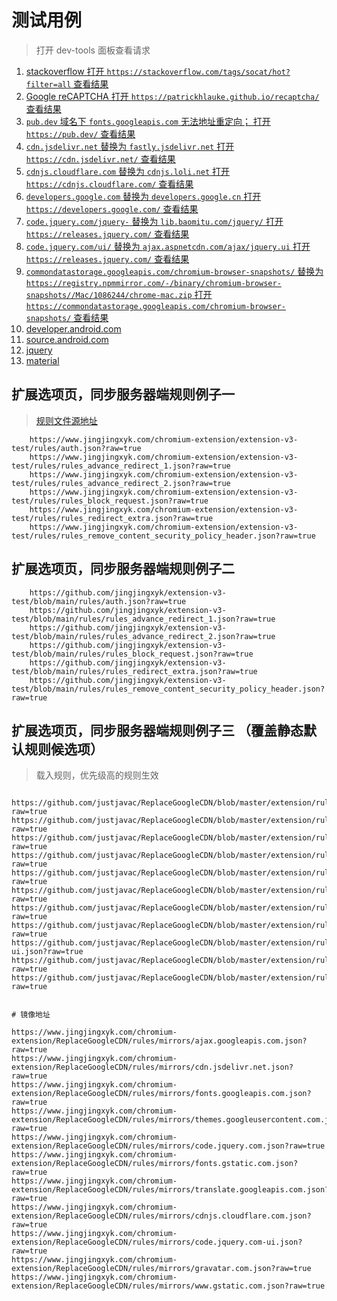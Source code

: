 # 测试用例

> 打开 dev-tools 面板查看请求

1. [stackoverflow 打开 `https://stackoverflow.com/tags/socat/hot?filter=all` 查看结果](https://stackoverflow.com/tags/socat/hot?filter=all)
1. [Google reCAPTCHA 打开 `https://patrickhlauke.github.io/recaptcha/` 查看结果](https://patrickhlauke.github.io/recaptcha/)
1. [ `pub.dev` 域名下 `fonts.googleapis.com` 无法地址重定向； 打开 `https://pub.dev/` 查看结果](https://pub.dev/)
1. [`cdn.jsdelivr.net` 替换为 `fastly.jsdelivr.net` 打开 `https://cdn.jsdelivr.net/` 查看结果 ](https://cdn.jsdelivr.net/npm/jquery@3/dist/jquery.min.js)
1. [`cdnjs.cloudflare.com` 替换为 `cdnjs.loli.net` 打开 `https://cdnjs.cloudflare.com/` 查看结果 ](https://cdnjs.cloudflare.com/ajax/libs/reveal.js/4.1.2/reveal.min.css)
1. [`developers.google.com` 替换为 `developers.google.cn` 打开 `https://developers.google.com/` 查看结果 ](https://developers.google.com)
1. [`code.jquery.com/jquery-` 替换为 `lib.baomitu.com/jquery/` 打开 `https://releases.jquery.com/` 查看结果 ](https://releases.jquery.com/)
1. [`code.jquery.com/ui/` 替换为 `ajax.aspnetcdn.com/ajax/jquery.ui` 打开 `https://releases.jquery.com/` 查看结果 ](https://releases.jquery.com/)
1. [`commondatastorage.googleapis.com/chromium-browser-snapshots/` 替换为 `https://registry.npmmirror.com/-/binary/chromium-browser-snapshots//Mac/1086244/chrome-mac.zip` 打开 `https://commondatastorage.googleapis.com/chromium-browser-snapshots/` 查看结果 ](https://commondatastorage.googleapis.com/chromium-browser-snapshots/Mac/1086244/chrome-mac.zip)
1. [developer.android.com](https://developer.android.com/?hl=zh-cn)
1. [source.android.com](https://source.android.com)
1. [jquery](https://releases.jquery.com/)
1. [material](https://m3.material.io/)

## 扩展选项页，同步服务器端规则例子一

> [规则文件源地址](https://github.com/jingjingxyk/extension-v3-test/tree/main/rules/)

```text
    https://www.jingjingxyk.com/chromium-extension/extension-v3-test/rules/auth.json?raw=true
    https://www.jingjingxyk.com/chromium-extension/extension-v3-test/rules/rules_advance_redirect_1.json?raw=true
    https://www.jingjingxyk.com/chromium-extension/extension-v3-test/rules/rules_advance_redirect_2.json?raw=true
    https://www.jingjingxyk.com/chromium-extension/extension-v3-test/rules/rules_block_request.json?raw=true
    https://www.jingjingxyk.com/chromium-extension/extension-v3-test/rules/rules_redirect_extra.json?raw=true
    https://www.jingjingxyk.com/chromium-extension/extension-v3-test/rules/rules_remove_content_security_policy_header.json?raw=true

```

## 扩展选项页，同步服务器端规则例子二

```text
    https://github.com/jingjingxyk/extension-v3-test/blob/main/rules/auth.json?raw=true
    https://github.com/jingjingxyk/extension-v3-test/blob/main/rules/rules_advance_redirect_1.json?raw=true
    https://github.com/jingjingxyk/extension-v3-test/blob/main/rules/rules_advance_redirect_2.json?raw=true
    https://github.com/jingjingxyk/extension-v3-test/blob/main/rules/rules_block_request.json?raw=true
    https://github.com/jingjingxyk/extension-v3-test/blob/main/rules/rules_redirect_extra.json?raw=true
    https://github.com/jingjingxyk/extension-v3-test/blob/main/rules/rules_remove_content_security_policy_header.json?raw=true

```

## 扩展选项页，同步服务器端规则例子三 （覆盖静态默认规则候选项）

> 载入规则，优先级高的规则生效

```text

https://github.com/justjavac/ReplaceGoogleCDN/blob/master/extension/rules/mirrors/ajax.googleapis.com.json?raw=true
https://github.com/justjavac/ReplaceGoogleCDN/blob/master/extension/rules/mirrors/cdn.jsdelivr.net.json?raw=true
https://github.com/justjavac/ReplaceGoogleCDN/blob/master/extension/rules/mirrors/fonts.googleapis.com.json?raw=true
https://github.com/justjavac/ReplaceGoogleCDN/blob/master/extension/rules/mirrors/themes.googleusercontent.com.json?raw=true
https://github.com/justjavac/ReplaceGoogleCDN/blob/master/extension/rules/mirrors/code.jquery.com.json?raw=true
https://github.com/justjavac/ReplaceGoogleCDN/blob/master/extension/rules/mirrors/fonts.gstatic.com.json?raw=true
https://github.com/justjavac/ReplaceGoogleCDN/blob/master/extension/rules/mirrors/translate.googleapis.com.json?raw=true
https://github.com/justjavac/ReplaceGoogleCDN/blob/master/extension/rules/mirrors/cdnjs.cloudflare.com.json?raw=true
https://github.com/justjavac/ReplaceGoogleCDN/blob/master/extension/rules/mirrors/code.jquery.com-ui.json?raw=true
https://github.com/justjavac/ReplaceGoogleCDN/blob/master/extension/rules/mirrors/gravatar.com.json?raw=true
https://github.com/justjavac/ReplaceGoogleCDN/blob/master/extension/rules/mirrors/www.gstatic.com.json?raw=true


# 镜像地址

https://www.jingjingxyk.com/chromium-extension/ReplaceGoogleCDN/rules/mirrors/ajax.googleapis.com.json?raw=true
https://www.jingjingxyk.com/chromium-extension/ReplaceGoogleCDN/rules/mirrors/cdn.jsdelivr.net.json?raw=true
https://www.jingjingxyk.com/chromium-extension/ReplaceGoogleCDN/rules/mirrors/fonts.googleapis.com.json?raw=true
https://www.jingjingxyk.com/chromium-extension/ReplaceGoogleCDN/rules/mirrors/themes.googleusercontent.com.json?raw=true
https://www.jingjingxyk.com/chromium-extension/ReplaceGoogleCDN/rules/mirrors/code.jquery.com.json?raw=true
https://www.jingjingxyk.com/chromium-extension/ReplaceGoogleCDN/rules/mirrors/fonts.gstatic.com.json?raw=true
https://www.jingjingxyk.com/chromium-extension/ReplaceGoogleCDN/rules/mirrors/translate.googleapis.com.json?raw=true
https://www.jingjingxyk.com/chromium-extension/ReplaceGoogleCDN/rules/mirrors/cdnjs.cloudflare.com.json?raw=true
https://www.jingjingxyk.com/chromium-extension/ReplaceGoogleCDN/rules/mirrors/code.jquery.com-ui.json?raw=true
https://www.jingjingxyk.com/chromium-extension/ReplaceGoogleCDN/rules/mirrors/gravatar.com.json?raw=true
https://www.jingjingxyk.com/chromium-extension/ReplaceGoogleCDN/rules/mirrors/www.gstatic.com.json?raw=true

```
